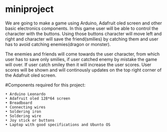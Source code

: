   # miniproject
We are going to make a game using Arduino, Adafruit oled screen and other basic electronics components.
In this game user will be able to control the character with the buttons. Using those buttons character will move left and right and character will save the friend(smilies) by catching them and user has to avoid catching enemies(dragon or monster).

The enemies and friends will come towards the user character, from which user has to save only smilies, if user catched enemy by mistake the game will over. If user catch smiley then it will increase the user scores. User scores will be shown and will continously updates on the top right corner of the Adafruit oled screen.

#Components required for this project:

    • Arduino Leonardo
    • Adafruit oled 128*64 screen
    • Breadboard
    • Connecting wires
    • Soldering iron
    • Soldering wire
    • Joy stick or buttons
    • Laptop with good specifications and Ubunto OS
